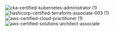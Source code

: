 ![cka-certified-kubernetes-administrator (1)](https://github.com/yungserge/yungserge/assets/128556285/7037fc5d-7b4d-41b5-8554-a27cc3e36796)
![hashicorp-certified-terraform-associate-003 (1)](https://github.com/yungserge/yungserge/assets/128556285/9c6684f5-c9c7-486d-a6e7-dfc3395cda3f)
![aws-certified-cloud-practitioner (1)](https://github.com/yungserge/yungserge/assets/128556285/97b43032-9309-422c-9848-9da7a9843935)
![aws-certified-solutions-architect-associate](https://github.com/yungserge/yungserge/assets/128556285/9dea53b7-b882-418e-9af6-5b0903d5ad95)
